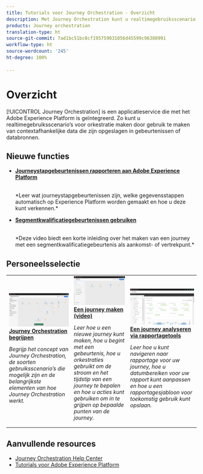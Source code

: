 ```yaml
---
title: Tutorials voor Journey Orchestration - Overzicht
description: Met Journey Orchestration kunt u realtimegebruiksscenario’s voor orkestratie maken door gebruik te maken van contextafhankelijke data die zijn opgeslagen in gebeurtenissen of databronnen
products: Journey orchestration
translation-type: ht
source-git-commit: 7ad1bc51bc8cf195759031056d45599c96388991
workflow-type: ht
source-wordcount: '245'
ht-degree: 100%

---
```



# Overzicht

[!UICONTROL Journey Orchestration] is een applicatieservice die met het Adobe Experience Platform is geïntegreerd. Zo kunt u realtimegebruiksscenario’s voor orkestratie maken door gebruik te maken van contextafhankelijke data die zijn opgeslagen in gebeurtenissen of databronnen.

## Nieuwe functies

* **[Journeystapgebeurtenissen rapporteren aan Adobe Experience Platform](/help/reporting-step-events-to-adobe-experience-platform.md)**

   <br>
   *Leer wat journeystapgebeurtenissen zijn, welke gegevensstappen automatisch op Experience Platform worden gemaakt en hoe u deze kunt verkennen.*
* **[Segmentkwalificatiegebeurtenissen gebruiken](/help/using-segment-qualification-events.md)**

   <br>
   *Deze video biedt een korte inleiding over het maken van een journey met een segmentkwalificatiegebeurtenis als aankomst- of vertrekpunt.*

## Personeelsselectie

<table>
<tr>
  <td>
    <a href="./understanding-journey-orchestration.md">
      <img alt="Journey Orchestration begrijpen" src="./assets/journey-orchestration-example.png"/>
    </a>
    <div>
      <a href="./understanding-journey-orchestration.md">
    <strong>Journey Orchestration begrijpen</strong>
    </a>
    </div>
    <p>
    <em>Begrijp het concept van Journey Orchestration, de soorten gebruiksscenario’s die mogelijk zijn en de belangrijkste elementen van hoe Journey Orchestration werkt.</em>
    <p>
  </td>
  <td>
    <a href="./create-a-journey.md">
        <img alt="Een journey maken (video)" src="./assets/journey34.png"/>
    </a>
    <div>
      <a href="./create-a-journey.md">
    <strong>Een journey maken (video)</strong>
    </a>
    </div>
    <p>
    <em>Leer hoe u een nieuwe journey kunt maken, hoe u begint met een gebeurtenis, hoe u orkestraties gebruikt om de stroom en het tijdstip van een journey te bepalen en hoe u acties kunt gebruiken om in te grijpen op bepaalde punten van de journey.</em>
    <p>
  </td>
  <td>
   <a href="./analyze-a-journey-via-reporting-tools.md">
      <img alt="Een journey analyseren via rapportagetools" src="./assets/dynamic_report_journey_8.png" />
    </a>
    <div>
      <a href="./analyze-a-journey-via-reporting-tools.md">
    <strong>Een journey analyseren via rapportagetools</strong>
    </a>
    </div>
    <p>
    <em>Leer hoe u kunt navigeren naar rapportage voor uw journey, hoe u datumbereiken voor uw rapport kunt aanpassen en hoe u een rapportagesjabloon voor toekomstig gebruik kunt opslaan. </em>
    <p>
  </td>
</tr>
</table>

## Aanvullende resources

* [Journey Orchestration Help Center](https://docs.adobe.com/content/help/nl-NL/journeys/using/journey-orchestration-home.html)
* [Tutorials voor Adobe Experience Platform](https://docs.adobe.com/content/help/nl-NL/platform-learn/tutorials/overview.html)

